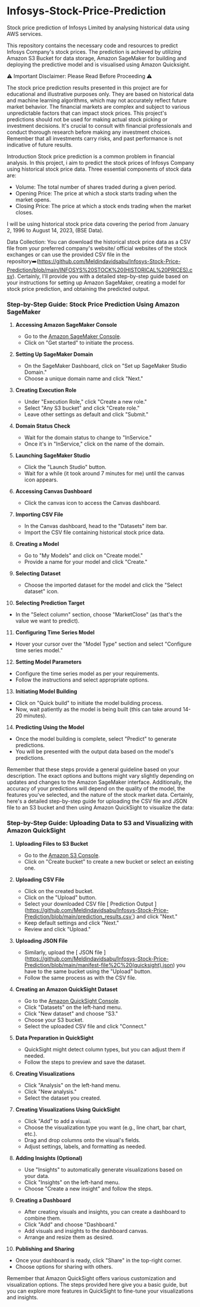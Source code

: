 # Infosys-Stock-Price-Prediction
Stock price prediction of Infosys Limited by analysing historical data using AWS services.

This repository contains the necessary code and resources to predict Infosys Company's stock prices. The prediction is achieved by utilizing Amazon S3 Bucket for data storage, Amazon SageMaker for building and deploying the predictive model and is visualised using Amazon Quicksight.

⚠️ Important Disclaimer: Please Read Before Proceeding ⚠️

The stock price prediction results presented in this project are for educational and illustrative purposes only. They are based on historical data and machine learning algorithms, which may not accurately reflect future market behavior. The financial markets are complex and subject to various unpredictable factors that can impact stock prices. This project's predictions should not be used for making actual stock picking or investment decisions. It's crucial to consult with financial professionals and conduct thorough research before making any investment choices. Remember that all investments carry risks, and past performance is not indicative of future results.

Introduction
Stock price prediction is a common problem in financial analysis. In this project, i aim to predict the stock prices of Infosys Company using historical stock price data. Three essential components of stock data are:
* Volume: The total number of shares traded during a given period.
* Opening Price: The price at which a stock starts trading when the market opens.
* Closing Price: The price at which a stock ends trading when the market closes.

I will be using historical stock price data covering the period from January 2, 1996 to August 14, 2023, (BSE Data).

Data Collection: You can download the historical stock price data as a CSV file from your preferred company's website/ official websites of the stock exchanges or can use the provided CSV file in the repository➡️(https://github.com/Meldindavidsabu/Infosys-Stock-Price-Prediction/blob/main/INFOSYS%20STOCK%20(HISTORICAL%20PRICES).csv).
Certainly, I'll provide you with a detailed step-by-step guide based on your instructions for setting up Amazon SageMaker, creating a model for stock price prediction, and obtaining the predicted output. 

### Step-by-Step Guide: Stock Price Prediction Using Amazon SageMaker

1. **Accessing Amazon SageMaker Console**
   - Go to the [Amazon SageMaker Console](https://console.aws.amazon.com/sagemaker/).
   - Click on "Get started" to initiate the process.

2. **Setting Up SageMaker Domain**
   - On the SageMaker Dashboard, click on "Set up SageMaker Studio Domain."
   - Choose a unique domain name and click "Next."

3. **Creating Execution Role**
   - Under "Execution Role," click "Create a new role."
   - Select "Any S3 bucket" and click "Create role."
   - Leave other settings as default and click "Submit."

4. **Domain Status Check**
   - Wait for the domain status to change to "InService."
   - Once it's in "InService," click on the name of the domain.

5. **Launching SageMaker Studio**
   - Click the "Launch Studio" button.
   - Wait for a while (it took around 7 minutes for me) until the canvas icon appears.

6. **Accessing Canvas Dashboard**
   - Click the canvas icon to access the Canvas dashboard.

7. **Importing CSV File**
   - In the Canvas dashboard, head to the "Datasets" item bar.
   - Import the CSV file containing historical stock price data.

8. **Creating a Model**
   - Go to "My Models" and click on "Create model."
   - Provide a name for your model and click "Create."

9. **Selecting Dataset**
   - Choose the imported dataset for the model and click the "Select dataset" icon.

10. **Selecting Prediction Target**
   - In the "Select column" section, choose "MarketClose" (as that's the value we want to predict).

11. **Configuring Time Series Model**
   - Hover your cursor over the "Model Type" section and select "Configure time series model."

12. **Setting Model Parameters**
   - Configure the time series model as per your requirements.
   - Follow the instructions and select appropriate options.

13. **Initiating Model Building**
   - Click on "Quick build" to initiate the model building process.
   - Now, wait patiently as the model is being built (this can take around 14-20 minutes).

14. **Predicting Using the Model**
   - Once the model building is complete, select "Predict" to generate predictions.
   - You will be presented with the output data based on the model's predictions.

Remember that these steps provide a general guideline based on your description. The exact options and buttons might vary slightly depending on updates and changes to the Amazon SageMaker interface. Additionally, the accuracy of your predictions will depend on the quality of the model, the features you've selected, and the nature of the stock market data.
Certainly, here's a detailed step-by-step guide for uploading the CSV file and JSON file to an S3 bucket and then using Amazon QuickSight to visualize the data:

### Step-by-Step Guide: Uploading Data to S3 and Visualizing with Amazon QuickSight

1. **Uploading Files to S3 Bucket**

   - Go to the [Amazon S3 Console](https://s3.console.aws.amazon.com/s3/).
   - Click on "Create bucket" to create a new bucket or select an existing one.

2. **Uploading CSV File**

   - Click on the created bucket.
   - Click on the "Upload" button.
   - Select your downloaded CSV file [ Prediction Output ]  (https://github.com/Meldindavidsabu/Infosys-Stock-Price-Prediction/blob/main/prediction_results.csv`) and click "Next."
   - Keep default settings and click "Next."
   - Review and click "Upload."

3. **Uploading JSON File**

   - Similarly, upload the [ JSON file ] (https://github.com/Meldindavidsabu/Infosys-Stock-Price-Prediction/blob/main/manifest-file%2C%20(quicksight).json) you have to the same bucket using the "Upload" button.
   - Follow the same process as with the CSV file.

4. **Creating an Amazon QuickSight Dataset**

   - Go to the [Amazon QuickSight Console](https://quicksight.aws.amazon.com/).
   - Click "Datasets" on the left-hand menu.
   - Click "New dataset" and choose "S3."
   - Choose your S3 bucket.
   - Select the uploaded CSV file and click "Connect."

5. **Data Preparation in QuickSight**

   - QuickSight might detect column types, but you can adjust them if needed.
   - Follow the steps to preview and save the dataset.

6. **Creating Visualizations**

   - Click "Analysis" on the left-hand menu.
   - Click "New analysis."
   - Select the dataset you created.

7. **Creating Visualizations Using QuickSight**

   - Click "Add" to add a visual.
   - Choose the visualization type you want (e.g., line chart, bar chart, etc.).
   - Drag and drop columns onto the visual's fields.
   - Adjust settings, labels, and formatting as needed.

8. **Adding Insights (Optional)**

   - Use "Insights" to automatically generate visualizations based on your data.
   - Click "Insights" on the left-hand menu.
   - Choose "Create a new insight" and follow the steps.

9. **Creating a Dashboard**

   - After creating visuals and insights, you can create a dashboard to combine them.
   - Click "Add" and choose "Dashboard."
   - Add visuals and insights to the dashboard canvas.
   - Arrange and resize them as desired.

10. **Publishing and Sharing**

   - Once your dashboard is ready, click "Share" in the top-right corner.
   - Choose options for sharing with others.

Remember that Amazon QuickSight offers various customization and visualization options. The steps provided here give you a basic guide, but you can explore more features in QuickSight to fine-tune your visualizations and insights.
